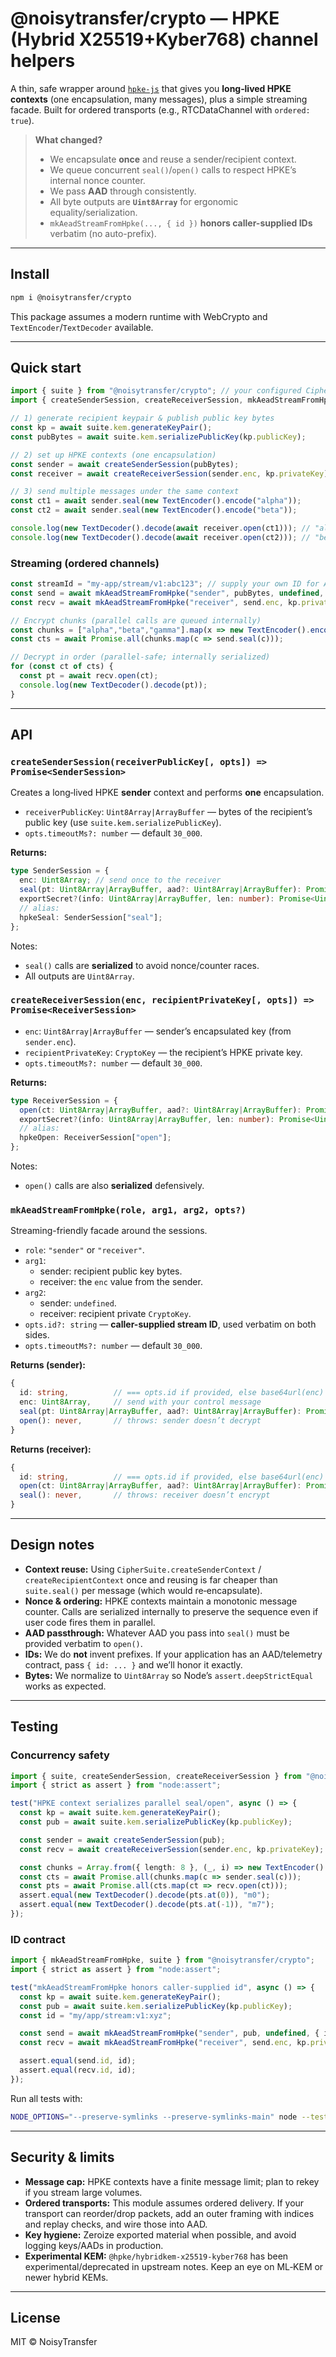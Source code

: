 
# @noisytransfer/crypto — HPKE (Hybrid X25519+Kyber768) channel helpers

A thin, safe wrapper around [`hpke-js`](https://github.com/dajiaji/hpke-js) that gives you **long‑lived HPKE contexts** (one encapsulation, many messages), plus a simple streaming facade. Built for ordered transports (e.g., RTCDataChannel with `ordered: true`).

> **What changed?**
> - We encapsulate **once** and reuse a sender/recipient context.
> - We queue concurrent `seal()`/`open()` calls to respect HPKE’s internal nonce counter.
> - We pass **AAD** through consistently.
> - All byte outputs are **`Uint8Array`** for ergonomic equality/serialization.
> - `mkAeadStreamFromHpke(..., { id })` **honors caller-supplied IDs** verbatim (no auto-prefix).

---

## Install

```bash
npm i @noisytransfer/crypto
```

This package assumes a modern runtime with WebCrypto and `TextEncoder`/`TextDecoder` available.

---

## Quick start

```ts
import { suite } from "@noisytransfer/crypto"; // your configured CipherSuite
import { createSenderSession, createReceiverSession, mkAeadStreamFromHpke } from "@noisytransfer/crypto";

// 1) generate recipient keypair & publish public key bytes
const kp = await suite.kem.generateKeyPair();
const pubBytes = await suite.kem.serializePublicKey(kp.publicKey);

// 2) set up HPKE contexts (one encapsulation)
const sender = await createSenderSession(pubBytes);
const receiver = await createReceiverSession(sender.enc, kp.privateKey);

// 3) send multiple messages under the same context
const ct1 = await sender.seal(new TextEncoder().encode("alpha"));
const ct2 = await sender.seal(new TextEncoder().encode("beta"));

console.log(new TextDecoder().decode(await receiver.open(ct1))); // "alpha"
console.log(new TextDecoder().decode(await receiver.open(ct2))); // "beta"
```

### Streaming (ordered channels)

```ts
const streamId = "my-app/stream/v1:abc123"; // supply your own ID for AAD/telemetry
const send = await mkAeadStreamFromHpke("sender", pubBytes, undefined, { id: streamId });
const recv = await mkAeadStreamFromHpke("receiver", send.enc, kp.privateKey, { id: streamId });

// Encrypt chunks (parallel calls are queued internally)
const chunks = ["alpha","beta","gamma"].map(x => new TextEncoder().encode(x));
const cts = await Promise.all(chunks.map(c => send.seal(c)));

// Decrypt in order (parallel-safe; internally serialized)
for (const ct of cts) {
  const pt = await recv.open(ct);
  console.log(new TextDecoder().decode(pt));
}
```

---

## API

### `createSenderSession(receiverPublicKey[, opts]) => Promise<SenderSession>`

Creates a long‑lived HPKE **sender** context and performs **one** encapsulation.

- `receiverPublicKey`: `Uint8Array|ArrayBuffer` — bytes of the recipient’s public key (use `suite.kem.serializePublicKey`).
- `opts.timeoutMs?: number` — default `30_000`.

**Returns:**

```ts
type SenderSession = {
  enc: Uint8Array; // send once to the receiver
  seal(pt: Uint8Array|ArrayBuffer, aad?: Uint8Array|ArrayBuffer): Promise<Uint8Array>;
  exportSecret?(info: Uint8Array|ArrayBuffer, len: number): Promise<Uint8Array>;
  // alias:
  hpkeSeal: SenderSession["seal"];
};
```

Notes:
- `seal()` calls are **serialized** to avoid nonce/counter races.
- All outputs are `Uint8Array`.

### `createReceiverSession(enc, recipientPrivateKey[, opts]) => Promise<ReceiverSession>`

- `enc`: `Uint8Array|ArrayBuffer` — sender’s encapsulated key (from `sender.enc`).
- `recipientPrivateKey`: `CryptoKey` — the recipient’s HPKE private key.
- `opts.timeoutMs?: number` — default `30_000`.

**Returns:**

```ts
type ReceiverSession = {
  open(ct: Uint8Array|ArrayBuffer, aad?: Uint8Array|ArrayBuffer): Promise<Uint8Array>;
  exportSecret?(info: Uint8Array|ArrayBuffer, len: number): Promise<Uint8Array>;
  // alias:
  hpkeOpen: ReceiverSession["open"];
};
```

Notes:
- `open()` calls are also **serialized** defensively.

### `mkAeadStreamFromHpke(role, arg1, arg2, opts?)`

Streaming-friendly facade around the sessions.

- `role`: `"sender"` or `"receiver"`.
- `arg1`:
  - sender: recipient public key bytes.
  - receiver: the `enc` value from the sender.
- `arg2`:
  - sender: `undefined`.
  - receiver: recipient private `CryptoKey`.
- `opts.id?: string` — **caller-supplied stream ID**, used verbatim on both sides.
- `opts.timeoutMs?: number` — default `30_000`.

**Returns (sender):**
```ts
{
  id: string,          // === opts.id if provided, else base64url(enc)
  enc: Uint8Array,     // send with your control message
  seal(pt: Uint8Array|ArrayBuffer, aad?: Uint8Array|ArrayBuffer): Promise<Uint8Array>,
  open(): never,       // throws: sender doesn’t decrypt
}
```

**Returns (receiver):**
```ts
{
  id: string,          // === opts.id if provided, else base64url(enc)
  open(ct: Uint8Array|ArrayBuffer, aad?: Uint8Array|ArrayBuffer): Promise<Uint8Array>,
  seal(): never,       // throws: receiver doesn’t encrypt
}
```

---

## Design notes

- **Context reuse:** Using `CipherSuite.createSenderContext` / `createRecipientContext` once and reusing is far cheaper than `suite.seal()` per message (which would re‑encapsulate).
- **Nonce & ordering:** HPKE contexts maintain a monotonic message counter. Calls are serialized internally to preserve the sequence even if user code fires them in parallel.
- **AAD passthrough:** Whatever AAD you pass into `seal()` must be provided verbatim to `open()`.
- **IDs:** We do **not** invent prefixes. If your application has an AAD/telemetry contract, pass `{ id: ... }` and we’ll honor it exactly.
- **Bytes:** We normalize to `Uint8Array` so Node’s `assert.deepStrictEqual` works as expected.

---

## Testing

### Concurrency safety

```ts
import { suite, createSenderSession, createReceiverSession } from "@noisytransfer/crypto";
import { strict as assert } from "node:assert";

test("HPKE context serializes parallel seal/open", async () => {
  const kp = await suite.kem.generateKeyPair();
  const pub = await suite.kem.serializePublicKey(kp.publicKey);

  const sender = await createSenderSession(pub);
  const recv = await createReceiverSession(sender.enc, kp.privateKey);

  const chunks = Array.from({ length: 8 }, (_, i) => new TextEncoder().encode(`m${i}`));
  const cts = await Promise.all(chunks.map(c => sender.seal(c)));
  const pts = await Promise.all(cts.map(ct => recv.open(ct)));
  assert.equal(new TextDecoder().decode(pts.at(0)), "m0");
  assert.equal(new TextDecoder().decode(pts.at(-1)), "m7");
});
```

### ID contract

```ts
import { mkAeadStreamFromHpke, suite } from "@noisytransfer/crypto";
import { strict as assert } from "node:assert";

test("mkAeadStreamFromHpke honors caller-supplied id", async () => {
  const kp = await suite.kem.generateKeyPair();
  const pub = await suite.kem.serializePublicKey(kp.publicKey);
  const id = "my/app/stream:v1:xyz";

  const send = await mkAeadStreamFromHpke("sender", pub, undefined, { id });
  const recv = await mkAeadStreamFromHpke("receiver", send.enc, kp.privateKey, { id });

  assert.equal(send.id, id);
  assert.equal(recv.id, id);
});
```

Run all tests with:

```bash
NODE_OPTIONS="--preserve-symlinks --preserve-symlinks-main" node --test
```

---

## Security & limits

- **Message cap:** HPKE contexts have a finite message limit; plan to rekey if you stream large volumes.
- **Ordered transports:** This module assumes ordered delivery. If your transport can reorder/drop packets, add an outer framing with indices and replay checks, and wire those into AAD.
- **Key hygiene:** Zeroize exported material when possible, and avoid logging keys/AADs in production.
- **Experimental KEM:** `@hpke/hybridkem-x25519-kyber768` has been experimental/deprecated in upstream notes. Keep an eye on ML‑KEM or newer hybrid KEMs.

---

## License

MIT © NoisyTransfer
